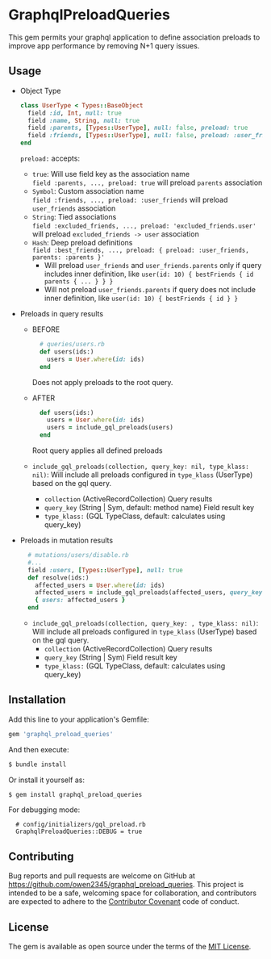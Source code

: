 # GraphqlPreloadQueries
This gem permits your graphql application to define association preloads to improve app performance by removing N+1 query issues. 

## Usage
  * Object Type
    ```ruby
    class UserType < Types::BaseObject
      field :id, Int, null: true
      field :name, String, null: true
      field :parents, [Types::UserType], null: false, preload: true
      field :friends, [Types::UserType], null: false, preload: :user_friends
    end
    ```
    
    `preload:` accepts:
    - `true`: Will use field key as the association name    
      `field :parents, ..., preload: true` will preload `parents` association
    - `Symbol`: Custom association name    
      `field :friends, ..., preload: :user_friends` will preload `user_friends` association
    - `String`: Tied associations    
      `field :excluded_friends, ..., preload: 'excluded_friends.user'` will preload `excluded_friends -> user` association
    - `Hash`: Deep preload definitions   
      `field :best_friends, ..., preload: { preload: :user_friends, parents: :parents }'`  
      * Will preload `user_friends` and `user_friends.parents` only if query includes inner definition, like `user(id: 10) { bestFriends { id parents { ... } } }`       
      * Will not preload `user_friends.parents` if query does not include inner definition, like `user(id: 10) { bestFriends { id } }`
        
    
  * Preloads in query results
    - BEFORE   
      ```ruby
        # queries/users.rb
        def users(ids:)
          users = User.where(id: ids)
        end
      ```
      Does not apply preloads to the root query.
    - AFTER
      ```ruby
        def users(ids:)
          users = User.where(id: ids)
          users = include_gql_preloads(users)
        end
      ```
      Root query applies all defined preloads
      
    - `include_gql_preloads(collection, query_key: nil, type_klass: nil)`: Will include all preloads configured in `type_klass` (UserType) based on the gql query.
      - `collection` (ActiveRecordCollection) Query results
      - `query_key` (String | Sym, default: method name) Field result key
      - `type_klass:` (GQL TypeClass, default: calculates using query_key)
    
  * Preloads in mutation results
    ```ruby
      # mutations/users/disable.rb
      #...
      field :users, [Types::UserType], null: true  
      def resolve(ids:)
        affected_users = User.where(id: ids)
        affected_users = include_gql_preloads(affected_users, query_key: :users)
        { users: affected_users }
      end
    ```
    - `include_gql_preloads(collection, query_key: , type_klass: nil)`: Will include all preloads configured in `type_klass` (UserType) based on the gql query.
      - `collection` (ActiveRecordCollection) Query results
      - `query_key` (String | Sym) Field result key 
      - `type_klass:` (GQL TypeClass, default: calculates using query_key)
    
## Installation
Add this line to your application's Gemfile:

```ruby
gem 'graphql_preload_queries'
```

And then execute:
```bash
$ bundle install
```

Or install it yourself as:
```bash
$ gem install graphql_preload_queries
```

For debugging mode:
```
  # config/initializers/gql_preload.rb
  GraphqlPreloadQueries::DEBUG = true
```

## Contributing
Bug reports and pull requests are welcome on GitHub at https://github.com/owen2345/graphql_preload_queries. This project is intended to be a safe, welcoming space for collaboration, and contributors are expected to adhere to the [Contributor Covenant](http://contributor-covenant.org) code of conduct.


## License
The gem is available as open source under the terms of the [MIT License](https://opensource.org/licenses/MIT).

